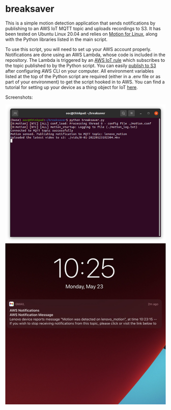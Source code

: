 # breaksaver
This is a simple motion detection application that sends notifications by publishing to an AWS IoT MQTT topic and uploads recordings to S3. It has been tested on Ubuntu Linux 20.04 and relies on [Motion for Linux](https://motion-project.github.io/), along with the Python libraries listed in the main script. 

To use this script, you will need to set up your AWS account properly. Notifications are done using an AWS Lambda, whose code is included in the repository. The Lambda is triggered by an [AWS IoT rule](https://docs.aws.amazon.com/iot/latest/developerguide/iot-rules.html) which subscribes to the topic published to by the Python script. You can easily [publish to S3](https://boto3.amazonaws.com/v1/documentation/api/latest/guide/quickstart.html) after configuring AWS CLI on your computer. All environment variables listed at the top of the Python script are required (either in a .env file or as part of your environment) to get the script hooked in to AWS. You can find a tutorial for setting up your device as a thing object for IoT [here](https://docs.aws.amazon.com/iot/latest/developerguide/what-is-aws-iot.html).

Screenshots:

![terminal](https://github.com/o-oconnell/breaksaver/blob/main/screenshots/terminal.png)
![notification](https://github.com/o-oconnell/breaksaver/blob/main/screenshots/notification2.jpg)

